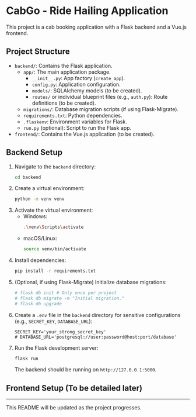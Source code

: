 # CabGo - Ride Hailing Application

This project is a cab booking application with a Flask backend and a Vue.js frontend.

## Project Structure

- `backend/`: Contains the Flask application.
  - `app/`: The main application package.
    - `__init__.py`: App factory (`create_app`).
    - `config.py`: Application configuration.
    - `models/`: SQLAlchemy models (to be created).
    - `routes/` or individual blueprint files (e.g., `auth.py`): Route definitions (to be created).
  - `migrations/`: Database migration scripts (if using Flask-Migrate).
  - `requirements.txt`: Python dependencies.
  - `.flaskenv`: Environment variables for Flask.
  - `run.py` (optional): Script to run the Flask app.
- `frontend/`: Contains the Vue.js application (to be created).

## Backend Setup

1.  Navigate to the `backend` directory:
    ```bash
    cd backend
    ```
2.  Create a virtual environment:
    ```bash
    python -m venv venv
    ```
3.  Activate the virtual environment:
    - Windows:
      ```bash
      .\venv\Scripts\activate
      ```
    - macOS/Linux:
      ```bash
      source venv/bin/activate
      ```
4.  Install dependencies:
    ```bash
    pip install -r requirements.txt
    ```
5.  (Optional, if using Flask-Migrate) Initialize database migrations:
    ```bash
    # flask db init # Only once per project
    # flask db migrate -m "Initial migration."
    # flask db upgrade
    ```
6.  Create a `.env` file in the `backend` directory for sensitive configurations (e.g., `SECRET_KEY`, `DATABASE_URL`):
    ```env
    SECRET_KEY='your_strong_secret_key'
    # DATABASE_URL='postgresql://user:password@host:port/database'
    ```
7.  Run the Flask development server:
    ```bash
    flask run
    ```
    The backend should be running on `http://127.0.0.1:5000`.

## Frontend Setup (To be detailed later)

---

This README will be updated as the project progresses.
